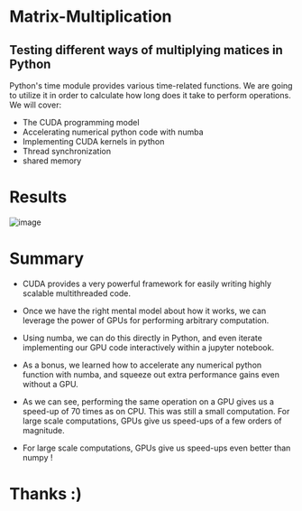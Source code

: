 # Matrix-Multiplication

## Testing different ways of multiplying matices in Python
Python's time module provides various time-related functions. We are going to utilize it in order to calculate how long does it take to perform operations. We will cover:
* The CUDA programming model
* Accelerating numerical python code with numba
* Implementing CUDA kernels in python
* Thread synchronization
* shared memory

# Results
![image](https://user-images.githubusercontent.com/37774604/159554830-a6305a54-43d3-4c7a-8562-f0c2b01eb88f.png)

# Summary
* CUDA provides a very powerful framework for easily writing highly scalable multithreaded code.
* Once we have the right mental model about how it works, we can leverage the power of GPUs for performing arbitrary computation.
* Using numba, we can do this directly in Python, and even iterate implementing our GPU code interactively within a jupyter notebook.
* As a bonus, we learned how to accelerate any numerical python function with numba, and squeeze out extra performance gains even without a GPU.

* As we can see, performing the same operation on a GPU gives us a speed-up of 70 times as on CPU. This was still a small computation. For large scale computations, GPUs give us speed-ups of a few orders of magnitude.

* For large scale computations, GPUs give us speed-ups even better than numpy !

# Thanks :)
